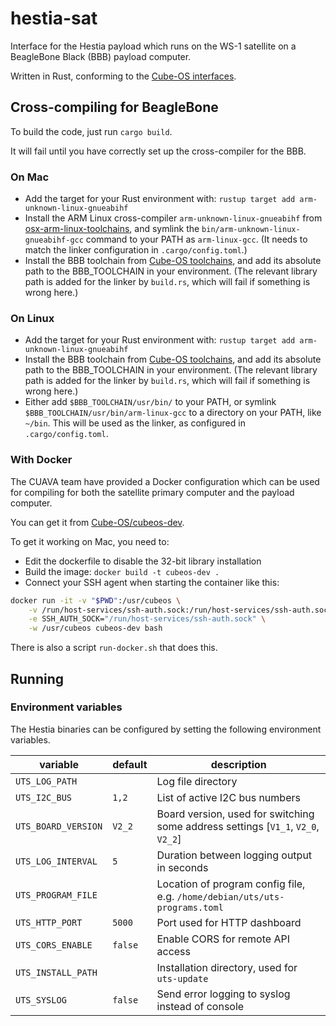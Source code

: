 # hestia-sat

Interface for the Hestia payload which runs on the WS-1 satellite on a BeagleBone Black (BBB) payload computer.

Written in Rust, conforming to the [Cube-OS interfaces](https://github.com/Cube-OS).

## Cross-compiling for BeagleBone

To build the code, just run `cargo build`.

It will fail until you have correctly set up the cross-compiler for the BBB.

### On Mac

* Add the target for your Rust environment with: 
  `rustup target add arm-unknown-linux-gnueabihf`
* Install the ARM Linux cross-compiler `arm-unknown-linux-gnueabihf` from
  [osx-arm-linux-toolchains](https://github.com/thinkski/osx-arm-linux-toolchains), and symlink
  the `bin/arm-unknown-linux-gnueabihf-gcc` command to your PATH as `arm-linux-gcc`. (It needs to match the
  linker configuration in `.cargo/config.toml`.)
* Install the BBB toolchain from [Cube-OS toolchains](https://github.com/Cube-OS/toolchains/), and add its absolute
  path to the BBB_TOOLCHAIN in your environment. (The relevant library path is added for the linker by `build.rs`,
  which will fail if something is wrong here.)

### On Linux

* Add the target for your Rust environment with:
  `rustup target add arm-unknown-linux-gnueabihf`
* Install the BBB toolchain from [Cube-OS toolchains](https://github.com/Cube-OS/toolchains/), and add its absolute
  path to the BBB_TOOLCHAIN in your environment. (The relevant library path is added for the linker by `build.rs`,
  which will fail if something is wrong here.)
* Either add `$BBB_TOOLCHAIN/usr/bin/` to your PATH, or symlink `$BBB_TOOLCHAIN/usr/bin/arm-linux-gcc` to a directory
  on your PATH, like `~/bin`. This will be used as the linker, as configured in `.cargo/config.toml`.

### With Docker

The CUAVA team have provided a Docker configuration which can be used for compiling for both the
satellite primary computer and the payload computer.

You can get it from [Cube-OS/cubeos-dev](https://github.com/Cube-OS/cubeos-dev).

To get it working on Mac, you need to:

* Edit the dockerfile to disable the 32-bit library installation
* Build the image: `docker build -t cubeos-dev .`
* Connect your SSH agent when starting the container like this:

```sh
docker run -it -v "$PWD":/usr/cubeos \
    -v /run/host-services/ssh-auth.sock:/run/host-services/ssh-auth.sock:ro \
    -e SSH_AUTH_SOCK="/run/host-services/ssh-auth.sock" \
    -w /usr/cubeos cubeos-dev bash
```

There is also a script `run-docker.sh` that does this.

## Running

### Environment variables

The Hestia binaries can be configured by setting the following environment variables.

| variable            | default | description                                                                      |
|---------------------|---------|----------------------------------------------------------------------------------|
| `UTS_LOG_PATH`      |         | Log file directory                                                               |
| `UTS_I2C_BUS`       | `1,2`   | List of active I2C bus numbers                                                   |
| `UTS_BOARD_VERSION` | `V2_2`  | Board version, used for switching some address settings [`V1_1`, `V2_0`, `V2_2`] |
| `UTS_LOG_INTERVAL`  | `5`     | Duration between logging output in seconds                                       |
| `UTS_PROGRAM_FILE`  |         | Location of program config file, e.g. `/home/debian/uts/uts-programs.toml`       |
| `UTS_HTTP_PORT`     | `5000`  | Port used for HTTP dashboard                                                     |
| `UTS_CORS_ENABLE`   | `false` | Enable CORS for remote API access                                                |
| `UTS_INSTALL_PATH`  |         | Installation directory, used for `uts-update`                                    |
| `UTS_SYSLOG`        | `false` | Send error logging to syslog instead of console                                  |
